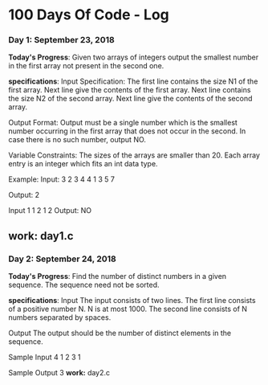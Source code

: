 # 100 Days Of Code - Log

### Day 1: September 23, 2018 

**Today's Progress**: Given two arrays of integers output the smallest number in the
first array not present in the second one.

**specifications**: Input Specification: 
The first line contains the size N1 of the first array.
Next line give the contents of the first array.
Next line contains the size N2 of the second array.
Next line give the contents of the second array.

Output Format:
Output must be a single number which is the smallest number occurring
in the first array that does not occur in the second. In case there is
no such number, output NO.

Variable Constraints:
The sizes of the arrays are smaller than 20.
Each array entry is an integer which fits an int data type.

Example:
Input:
3
2 3 4
4
1 3 5 7

Output: 2

Input
1
1
2
1 2
Output: NO

**work:** day1.c 
--------------------------------------------------------------------------------------------------------------------------------

### Day 2: September 24, 2018 

**Today's Progress**: Find the number of distinct numbers in a given sequence. The sequence need not be sorted.

**specifications**:  Input
The input consists of two lines.
The first line consists of a positive number N. N is at most 1000.
The second line consists of N numbers separated by spaces.

Output
The output should be the number of distinct elements in the sequence.

Sample Input
4
1 2 3 1 

Sample Output
3
**work:** day2.c 
